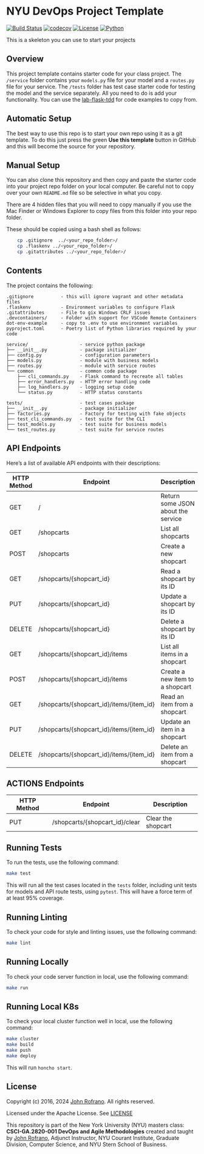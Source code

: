 # NYU DevOps Project Template
[![Build Status](https://github.com/CSCI-GA-2820-FA24-001/shopcarts/actions/workflows/ci.yml/badge.svg)](https://github.com/CSCI-GA-2820-FA24-001/shopcarts/actions)
[![codecov](https://codecov.io/gh/CSCI-GA-2820-FA24-001/shopcarts/graph/badge.svg?token=LDC6ZRBAEN)](https://codecov.io/gh/CSCI-GA-2820-FA24-001/shopcarts)
[![License](https://img.shields.io/badge/License-Apache_2.0-blue.svg)](https://opensource.org/licenses/Apache-2.0)
[![Python](https://img.shields.io/badge/Language-Python-blue.svg)](https://python.org/)

This is a skeleton you can use to start your projects

## Overview

This project template contains starter code for your class project. The `/service` folder contains your `models.py` file for your model and a `routes.py` file for your service. The `/tests` folder has test case starter code for testing the model and the service separately. All you need to do is add your functionality. You can use the [lab-flask-tdd](https://github.com/nyu-devops/lab-flask-tdd) for code examples to copy from.

## Automatic Setup

The best way to use this repo is to start your own repo using it as a git template. To do this just press the green **Use this template** button in GitHub and this will become the source for your repository.

## Manual Setup

You can also clone this repository and then copy and paste the starter code into your project repo folder on your local computer. Be careful not to copy over your own `README.md` file so be selective in what you copy.

There are 4 hidden files that you will need to copy manually if you use the Mac Finder or Windows Explorer to copy files from this folder into your repo folder.

These should be copied using a bash shell as follows:

```bash
    cp .gitignore  ../<your_repo_folder>/
    cp .flaskenv ../<your_repo_folder>/
    cp .gitattributes ../<your_repo_folder>/
```

## Contents

The project contains the following:

```text
.gitignore          - this will ignore vagrant and other metadata files
.flaskenv           - Environment variables to configure Flask
.gitattributes      - File to gix Windows CRLF issues
.devcontainers/     - Folder with support for VSCode Remote Containers
dot-env-example     - copy to .env to use environment variables
pyproject.toml      - Poetry list of Python libraries required by your code

service/                   - service python package
├── __init__.py            - package initializer
├── config.py              - configuration parameters
├── models.py              - module with business models
├── routes.py              - module with service routes
└── common                 - common code package
    ├── cli_commands.py    - Flask command to recreate all tables
    ├── error_handlers.py  - HTTP error handling code
    ├── log_handlers.py    - logging setup code
    └── status.py          - HTTP status constants

tests/                     - test cases package
├── __init__.py            - package initializer
├── factories.py           - Factory for testing with fake objects
├── test_cli_commands.py   - test suite for the CLI
├── test_models.py         - test suite for business models
└── test_routes.py         - test suite for service routes
```

## API Endpoints

Here’s a list of available API endpoints with their descriptions:

| HTTP Method | Endpoint                                      | Description                                         |
|-------------|-----------------------------------------------|-----------------------------------------------------|
| GET         | /                                             | Return some JSON about the service                  |
| GET         | /shopcarts                                    | List all shopcarts                                  |
| POST        | /shopcarts                                    | Create a new shopcart                               |
| GET         | /shopcarts/{shopcart_id}                      | Read a shopcart by its ID                           |
| PUT         | /shopcarts/{shopcart_id}                      | Update a shopcart by its ID                         |
| DELETE      | /shopcarts/{shopcart_id}                      | Delete a shopcart by its ID                         |
| GET         | /shopcarts/{shopcart_id}/items                | List all items in a shopcart                        |
| POST        | /shopcarts/{shopcart_id}/items                | Create a new item to a shopcart                     |
| GET         | /shopcarts/{shopcart_id}/items/{item_id}      | Read an item from a shopcart                        |
| PUT         | /shopcarts/{shopcart_id}/items/{item_id}      | Update an item in a shopcart                        |
| DELETE      | /shopcarts/{shopcart_id}/items/{item_id}      | Delete an item from a shopcart                      |

## ACTIONS Endpoints

| HTTP Method | Endpoint                                      | Description                                         |
|-------------|-----------------------------------------------|-----------------------------------------------------|
| PUT         | /shopcarts/{shopcart_id}/clear                                  | Clear the shopcart                  |



## Running Tests

To run the tests, use the following command:

```bash
make test
```

This will run all the test cases located in the `tests` folder, including unit tests for models and API route tests, using `pytest`. This will have a force term of at least 95% coverage.

## Running Linting

To check your code for style and linting issues, use the following command:

```bash
make lint
```

## Running Locally

To check your code server function in local, use the following command:

```bash
make run
```

## Running Local K8s

To check your local cluster function well in local, use the following command:

```bash
make cluster
make build
make push
make deploy
```

This will run `honcho start`.

## License

Copyright (c) 2016, 2024 [John Rofrano](https://www.linkedin.com/in/JohnRofrano/). All rights reserved.

Licensed under the Apache License. See [LICENSE](LICENSE)

This repository is part of the New York University (NYU) masters class: **CSCI-GA.2820-001 DevOps and Agile Methodologies** created and taught by [John Rofrano](https://cs.nyu.edu/~rofrano/), Adjunct Instructor, NYU Courant Institute, Graduate Division, Computer Science, and NYU Stern School of Business.

